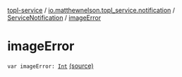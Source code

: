 [topl-service](../../index.md) / [io.matthewnelson.topl_service.notification](../index.md) / [ServiceNotification](index.md) / [imageError](./image-error.md)

# imageError

`var imageError: `[`Int`](https://kotlinlang.org/api/latest/jvm/stdlib/kotlin/-int/index.html) [(source)](https://github.com/05nelsonm/TorOnionProxyLibrary-Android/blob/master/topl-service/src/main/java/io/matthewnelson/topl_service/notification/ServiceNotification.kt#L105)